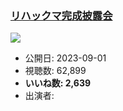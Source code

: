 ### [リハックマ完成披露会](https://www.youtube.com/watch?v=2AucK-CCluc)
[![](https://img.youtube.com/vi/2AucK-CCluc/sddefault.jpg)](https://www.youtube.com/watch?v=2AucK-CCluc)
-   公開日: 2023-09-01
-   視聴数: 62,899
-   **いいね数: 2,639**
-   出演者: 

